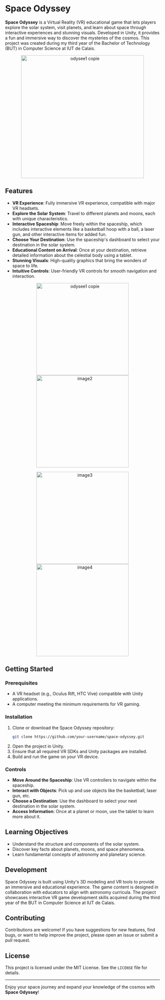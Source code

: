 # Space Odyssey

**Space Odyssey** is a Virtual Reality (VR) educational game that lets players explore the solar system, visit planets, and learn about space through interactive experiences and stunning visuals. Developed in Unity, it provides a fun and immersive way to discover the mysteries of the cosmos. This project was created during my third year of the Bachelor of Technology (BUT) in Computer Science at IUT de Calais.
<p align="center">
<img src="https://github.com/user-attachments/assets/cee5ae04-e328-470f-8338-18c4cd9e8129" alt="odysee1 copie" width="400"/>
</p>

## Features

- **VR Experience**: Fully immersive VR experience, compatible with major VR headsets.
- **Explore the Solar System**: Travel to different planets and moons, each with unique characteristics.
- **Interactive Spaceship**: Move freely within the spaceship, which includes interactive elements like a basketball hoop with a ball, a laser gun, and other interactive items for added fun.
- **Choose Your Destination**: Use the spaceship's dashboard to select your destination in the solar system.
- **Educational Content on Arrival**: Once at your destination, retrieve detailed information about the celestial body using a tablet.
- **Stunning Visuals**: High-quality graphics that bring the wonders of space to life.
- **Intuitive Controls**: User-friendly VR controls for smooth navigation and interaction.
<p align="center">
    <img src="https://github.com/user-attachments/assets/769911b6-6f09-4a7c-90c2-1981e8035156" alt="odysee1 copie" width="300"/>
    <img src="https://github.com/user-attachments/assets/a2b1e451-d1f7-4a10-94a2-018dca99e217" alt="image2" width="300"/>
</p>
<p align="center">
    <img src="https://github.com/user-attachments/assets/433003dc-362a-4fc8-ac1b-8993e3be8683" alt="image3" width="300"/>
    <img src="https://github.com/user-attachments/assets/f7e3619f-c5e6-4bd1-8832-eff1edf7c9bc" alt="image4" width="300"/>
</p>

## Getting Started

### Prerequisites

- A VR headset (e.g., Oculus Rift, HTC Vive) compatible with Unity applications.
- A computer meeting the minimum requirements for VR gaming.

### Installation

1. Clone or download the Space Odyssey repository:
   ```bash
   git clone https://github.com/your-username/space-odyssey.git
   ```
2. Open the project in Unity.
3. Ensure that all required VR SDKs and Unity packages are installed.
4. Build and run the game on your VR device.

### Controls

- **Move Around the Spaceship**: Use VR controllers to navigate within the spaceship.
- **Interact with Objects**: Pick up and use objects like the basketball, laser gun, etc.
- **Choose a Destination**: Use the dashboard to select your next destination in the solar system.
- **Access Information**: Once at a planet or moon, use the tablet to learn more about it.

## Learning Objectives

- Understand the structure and components of the solar system.
- Discover key facts about planets, moons, and space phenomena.
- Learn fundamental concepts of astronomy and planetary science.

## Development

Space Odyssey is built using Unity's 3D modeling and VR tools to provide an immersive and educational experience. The game content is designed in collaboration with educators to align with astronomy curricula. The project showcases interactive VR game development skills acquired during the third year of the BUT in Computer Science at IUT de Calais.

## Contributing

Contributions are welcome! If you have suggestions for new features, find bugs, or want to help improve the project, please open an issue or submit a pull request.

## License

This project is licensed under the MIT License. See the `LICENSE` file for details.

---

Enjoy your space journey and expand your knowledge of the cosmos with **Space Odyssey**!
